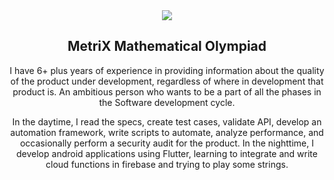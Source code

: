   <center>
                  <Image
                    src={'https://imgur.com/zOCGNPN.png'}
                    width={200}
                    height={200}
                  />
                </center>

<h2 align="center"> <b>MetriX Mathematical Olympiad</b></h2>

<div align="center">
<p>
I have 6+ plus years of experience in providing information about the quality of the product under development, regardless of where in development that product is. An ambitious person who wants to be a part of all the phases in the Software development cycle.
    
In the daytime, I read the specs, create test cases, validate API, develop an automation framework, write scripts to automate, analyze performance, and occasionally perform a security audit for the product. In the nighttime, I develop android applications using Flutter, learning to integrate and write cloud functions in firebase and trying to play some strings.
</p>
</div>
